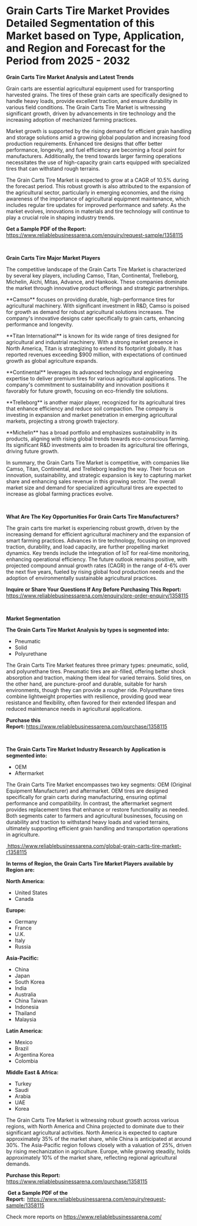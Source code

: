<p><h1>Grain Carts Tire Market Provides Detailed Segmentation of this Market based on Type, Application, and Region and Forecast for the Period from 2025 - 2032</h1></p><p><strong>Grain Carts Tire Market Analysis and Latest Trends</strong></p>
<p><p>Grain carts are essential agricultural equipment used for transporting harvested grains. The tires of these grain carts are specifically designed to handle heavy loads, provide excellent traction, and ensure durability in various field conditions. The Grain Carts Tire Market is witnessing significant growth, driven by advancements in tire technology and the increasing adoption of mechanized farming practices.</p><p>Market growth is supported by the rising demand for efficient grain handling and storage solutions amid a growing global population and increasing food production requirements. Enhanced tire designs that offer better performance, longevity, and fuel efficiency are becoming a focal point for manufacturers. Additionally, the trend towards larger farming operations necessitates the use of high-capacity grain carts equipped with specialized tires that can withstand rough terrains.</p><p>The Grain Carts Tire Market is expected to grow at a CAGR of 10.5% during the forecast period. This robust growth is also attributed to the expansion of the agricultural sector, particularly in emerging economies, and the rising awareness of the importance of agricultural equipment maintenance, which includes regular tire updates for improved performance and safety. As the market evolves, innovations in materials and tire technology will continue to play a crucial role in shaping industry trends.</p></p>
<p><strong>Get a Sample PDF of the Report:&nbsp;</strong> <a href="https://www.reliablebusinessarena.com/enquiry/request-sample/1358115?utm_campaign=3195&utm_medium=2&utm_source=Github&utm_content=ia&utm_term=30032025&utm_id=grain-carts-tire">https://www.reliablebusinessarena.com/enquiry/request-sample/1358115</a></p>
<p>&nbsp;</p>
<p><strong>Grain Carts Tire Major Market Players</strong></p>
<p><p>The competitive landscape of the Grain Carts Tire Market is characterized by several key players, including Camso, Titan, Continental, Trelleborg, Michelin, Aichi, Mitas, Advance, and Hankook. These companies dominate the market through innovative product offerings and strategic partnerships.</p><p>**Camso** focuses on providing durable, high-performance tires for agricultural machinery. With significant investment in R&D, Camso is poised for growth as demand for robust agricultural solutions increases. The company's innovative designs cater specifically to grain carts, enhancing performance and longevity.</p><p>**Titan International** is known for its wide range of tires designed for agricultural and industrial machinery. With a strong market presence in North America, Titan is strategizing to extend its footprint globally. It has reported revenues exceeding $900 million, with expectations of continued growth as global agriculture expands.</p><p>**Continental** leverages its advanced technology and engineering expertise to deliver premium tires for various agricultural applications. The company's commitment to sustainability and innovation positions it favorably for future growth, focusing on eco-friendly tire solutions.</p><p>**Trelleborg** is another major player, recognized for its agricultural tires that enhance efficiency and reduce soil compaction. The company is investing in expansion and market penetration in emerging agricultural markets, projecting a strong growth trajectory.</p><p>**Michelin** has a broad portfolio and emphasizes sustainability in its products, aligning with rising global trends towards eco-conscious farming. Its significant R&D investments aim to broaden its agricultural tire offerings, driving future growth.</p><p>In summary, the Grain Carts Tire Market is competitive, with companies like Camso, Titan, Continental, and Trelleborg leading the way. Their focus on innovation, sustainability, and strategic expansion is key to capturing market share and enhancing sales revenue in this growing sector. The overall market size and demand for specialized agricultural tires are expected to increase as global farming practices evolve.</p></p>
<p>&nbsp;</p>
<p><strong>What Are The Key Opportunities For Grain Carts Tire Manufacturers?</strong></p>
<p><p>The grain carts tire market is experiencing robust growth, driven by the increasing demand for efficient agricultural machinery and the expansion of smart farming practices. Advances in tire technology, focusing on improved traction, durability, and load capacity, are further propelling market dynamics. Key trends include the integration of IoT for real-time monitoring, enhancing operational efficiency. The future outlook remains positive, with projected compound annual growth rates (CAGR) in the range of 4-6% over the next five years, fueled by rising global food production needs and the adoption of environmentally sustainable agricultural practices.</p></p>
<p><strong>Inquire or Share Your Questions If Any Before Purchasing This Report:</strong> <a href="https://www.reliablebusinessarena.com/enquiry/pre-order-enquiry/1358115?utm_campaign=3195&utm_medium=2&utm_source=Github&utm_content=ia&utm_term=30032025&utm_id=grain-carts-tire">https://www.reliablebusinessarena.com/enquiry/pre-order-enquiry/1358115</a></p>
<p>&nbsp;</p>
<p><strong>Market Segmentation</strong></p>
<p><strong>The Grain Carts Tire Market Analysis by types is segmented into:</strong></p>
<p><ul><li>Pneumatic</li><li>Solid</li><li>Polyurethane</li></ul></p>
<p><p>The Grain Carts Tire Market features three primary types: pneumatic, solid, and polyurethane tires. Pneumatic tires are air-filled, offering better shock absorption and traction, making them ideal for varied terrains. Solid tires, on the other hand, are puncture-proof and durable, suitable for harsh environments, though they can provide a rougher ride. Polyurethane tires combine lightweight properties with resilience, providing good wear resistance and flexibility, often favored for their extended lifespan and reduced maintenance needs in agricultural applications.</p></p>
<p><strong>Purchase this Report:&nbsp;</strong><a href="https://www.reliablebusinessarena.com/purchase/1358115?utm_campaign=3195&utm_medium=2&utm_source=Github&utm_content=ia&utm_term=30032025&utm_id=grain-carts-tire">https://www.reliablebusinessarena.com/purchase/1358115</a></p>
<p>&nbsp;</p>
<p><strong>The Grain Carts Tire Market Industry Research by Application is segmented into:</strong></p>
<p><ul><li>OEM</li><li>Aftermarket</li></ul></p>
<p><p>The Grain Carts Tire Market encompasses two key segments: OEM (Original Equipment Manufacturer) and aftermarket. OEM tires are designed specifically for grain carts during manufacturing, ensuring optimal performance and compatibility. In contrast, the aftermarket segment provides replacement tires that enhance or restore functionality as needed. Both segments cater to farmers and agricultural businesses, focusing on durability and traction to withstand heavy loads and varied terrains, ultimately supporting efficient grain handling and transportation operations in agriculture.</p></p>
<p><a href="https://www.reliablebusinessarena.com/global-grain-carts-tire-market-r1358115?utm_campaign=3195&utm_medium=2&utm_source=Github&utm_content=ia&utm_term=30032025&utm_id=grain-carts-tire">&nbsp;https://www.reliablebusinessarena.com/global-grain-carts-tire-market-r1358115</a></p>
<p><strong>In terms of Region, the Grain Carts Tire Market Players available by Region are:</strong></p>
<p>
    <p> <strong> North America: </strong>
        <ul>
            <li>United States</li>
            <li>Canada</li>
        </ul>
        </p> 
    <p> <strong> Europe: </strong>
        <ul>
            <li>Germany</li>
            <li>France</li>
            <li>U.K.</li>
            <li>Italy</li>
            <li>Russia</li>
        </ul>
        </p> 
    <p> <strong> Asia-Pacific: </strong>
        <ul>
            <li>China</li>
            <li>Japan</li>
            <li>South Korea</li>
            <li>India</li>
            <li>Australia</li>
            <li>China Taiwan</li>
            <li>Indonesia</li>
            <li>Thailand</li>
            <li>Malaysia</li>
        </ul>
        </p> 
    <p> <strong> Latin America: </strong>
        <ul>
            <li>Mexico</li>
            <li>Brazil</li>
            <li>Argentina Korea</li>
            <li>Colombia</li>
        </ul>
        </p> 
    <p> <strong> Middle East & Africa: </strong>
        <ul>
            <li>Turkey</li>
            <li>Saudi</li>
            <li>Arabia</li>
            <li>UAE</li>
            <li>Korea</li>
        </ul>
    </p>
    </p>
<p><p>The Grain Carts Tire Market is witnessing robust growth across various regions, with North America and China projected to dominate due to their significant agricultural activities. North America is expected to capture approximately 35% of the market share, while China is anticipated at around 30%. The Asia-Pacific region follows closely with a valuation of 25%, driven by rising mechanization in agriculture. Europe, while growing steadily, holds approximately 10% of the market share, reflecting regional agricultural demands.</p></p>
<p><strong>Purchase this Report: </strong><a href="https://www.reliablebusinessarena.com/purchase/1358115?utm_campaign=3195&utm_medium=2&utm_source=Github&utm_content=ia&utm_term=30032025&utm_id=grain-carts-tire">https://www.reliablebusinessarena.com/purchase/1358115</a></p>
<p>&nbsp;<strong>Get a Sample PDF of the Report:&nbsp;&nbsp;</strong><a href="https://www.reliablebusinessarena.com/enquiry/request-sample/1358115?utm_campaign=3195&utm_medium=2&utm_source=Github&utm_content=ia&utm_term=30032025&utm_id=grain-carts-tire">https://www.reliablebusinessarena.com/enquiry/request-sample/1358115</a></p>
<p><strong></strong></p>
<p>Check more reports on <a href="https://www.reliablebusinessarena.com/?utm_campaign=3195&utm_medium=2&utm_source=Github&utm_content=ia&utm_term=30032025&utm_id=grain-carts-tire">https://www.reliablebusinessarena.com/</a></p>